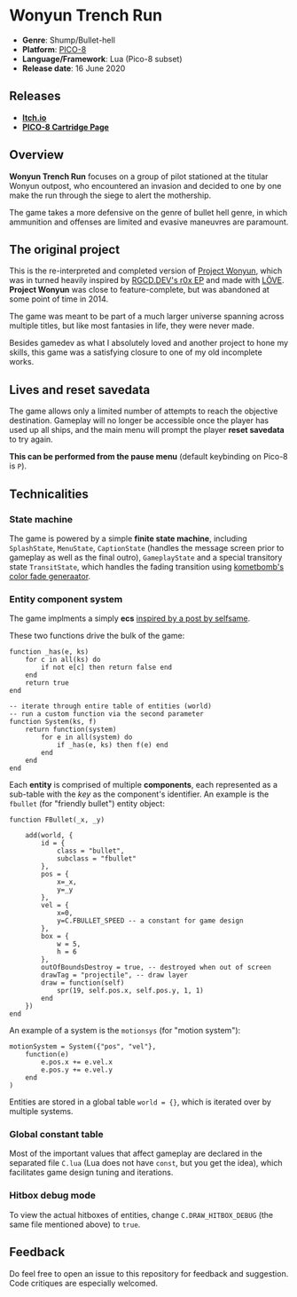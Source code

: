 # Wonyun Trench Run

* **Genre**: Shump/Bullet-hell
* **Platform**: [PICO-8](https://www.lexaloffle.com/pico-8.php)
* **Language/Framework**: Lua (Pico-8 subset)
* **Release date**: 16 June 2020

## Releases

* **[Itch.io](https://junongx.itch.io/wonyun-trench-run)**
* **[PICO-8 Cartridge Page](https://www.lexaloffle.com/bbs/?pid=78124)**

## Overview 

**Wonyun Trench Run** focuses on a group of pilot stationed at the titular Wonyun outpost, who encountered an invasion and decided to one by one make the run through the siege to alert the mothership.

The game takes a more defensive on the genre of bullet hell genre, in which ammunition and offenses are limited and evasive maneuvres are paramount.

## The original project

This is the re-interpreted and completed version of [Project Wonyun](https://github.com/JunoNgx/Project-Wonyun), which was in turned heavily inspired by [RGCD.DEV's r0x EP](https://rgcddev.itch.io/r0x-extended-play) and made with [LÖVE](https://love2d.org/). **Project Wonyun** was close to feature-complete, but was abandoned at some point of time in 2014.

The game was meant to be part of a much larger universe spanning across multiple titles, but like most fantasies in life, they were never made.

Besides gamedev as what I absolutely loved and another project to hone my skills, this game was a satisfying closure to one of my old incomplete works.

## Lives and reset savedata

The game allows only a limited number of attempts to reach the objective destination. Gameplay will no longer be accessible once the player has used up all ships, and the main menu will prompt the player **reset savedata** to try again.

**This can be performed from the pause menu** (default keybinding on Pico-8 is `P`).

## Technicalities

### State machine

The game is powered by a simple **finite state machine**, including `SplashState`, `MenuState`, `CaptionState` (handles the message screen prior to gameplay as well as the final outro), `GameplayState` and a special transitory state `TransitState`, which handles the fading transition using [kometbomb's color fade generaator](https://www.lexaloffle.com/bbs/?tid=28552).

### Entity component system

The game implments a simply **ecs** [inspired by a post by selfsame](https://www.lexaloffle.com/bbs/?pid=44917).

These two functions drive the bulk of the  game:

    function _has(e, ks)
        for c in all(ks) do
            if not e[c] then return false end
        end
        return true
    end

    -- iterate through entire table of entities (world)
    -- run a custom function via the second parameter
    function System(ks, f)
        return function(system)
            for e in all(system) do
                if _has(e, ks) then f(e) end
            end
        end
    end

Each **entity** is comprised of multiple **components**, each represented as a sub-table with the *key* as the component's identifier. An example is the `fbullet` (for "friendly bullet") entity object:

    function FBullet(_x, _y)

        add(world, {
            id = {
                class = "bullet",
                subclass = "fbullet"
            },
            pos = {
                x=_x,
                y=_y
            },
            vel = {
                x=0,
                y=C.FBULLET_SPEED -- a constant for game design
            },
            box = {
                w = 5,
                h = 6
            },
            outOfBoundsDestroy = true, -- destroyed when out of screen
            drawTag = "projectile", -- draw layer
            draw = function(self)
                spr(19, self.pos.x, self.pos.y, 1, 1)
            end
        })
    end

An example of a system is the `motionsys` (for "motion system"):

	motionSystem = System({"pos", "vel"},
		function(e) 
			e.pos.x += e.vel.x
			e.pos.y += e.vel.y
		end
	)

Entities are stored in a global table `world = {}`, which is iterated over by multiple systems.

### Global constant table

Most of the important values that affect gameplay are declared in the separated file `C.lua` (Lua does not have `const`, but you get the idea), which facilitates game design tuning and iterations.

### Hitbox debug mode

To view the actual hitboxes of entities, change `C.DRAW_HITBOX_DEBUG` (the same file mentioned above) to `true`.

## Feedback

Do feel free to open an issue to this repository for feedback and suggestion. Code critiques are especially welcomed.
